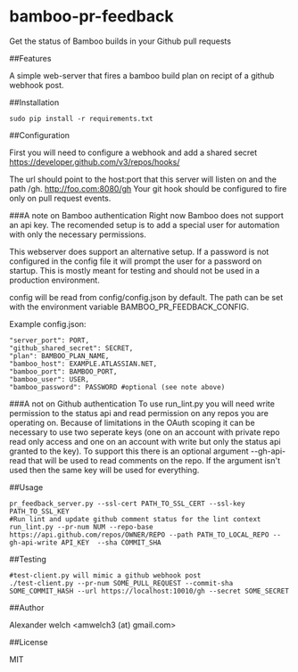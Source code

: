 # bamboo-pr-feedback
Get the status of Bamboo builds in your Github pull requests

##Features

A simple web-server that fires a bamboo build plan on recipt of a github webhook post.

##Installation

	sudo pip install -r requirements.txt

##Configuration

First you will need to configure a webhook and add a shared secret
https://developer.github.com/v3/repos/hooks/

The url should point to the host:port that this server will listen on and the path /gh.
http://foo.com:8080/gh
Your git hook should be configured to fire only on pull request events.

###A note on Bamboo authentication
Right now Bamboo does not support an api key. The recomended setup is to add a special user for automation with only the necessary permissions.

This webserver does support an alternative setup. If a password is not configured in the config file it will prompt the user for a password on startup. This is mostly meant for testing and should not be used in a production environment.

config will be read from config/config.json by default. The path can be set with the environment variable BAMBOO_PR_FEEDBACK_CONFIG.

Example config.json:

	"server_port": PORT,
	"github_shared_secret": SECRET,
	"plan": BAMBOO_PLAN_NAME,  
	"bamboo_host": EXAMPLE.ATLASSIAN.NET,
	"bamboo_port": BAMBOO_PORT,
	"bamboo_user": USER,
	"bamboo_password": PASSWORD #optional (see note above)

###A not on Github authentication
To use run_lint.py you will need write permission to the status api and read permission on any repos you are operating on. Because of limitations in the OAuth scoping it can be necessary to use two seperate keys (one on an account with private repo read only access and one on an account with write but only the status api granted to the key). To support this there is an optional argument --gh-api-read that will be used to read comments on the repo. If the argument isn't used then the same key will be used for everything.

##Usage

	pr_feedback_server.py --ssl-cert PATH_TO_SSL_CERT --ssl-key PATH_TO_SSL_KEY
	#Run lint and update github comment status for the lint context
	run_lint.py --pr-num NUM --repo-base  https://api.github.com/repos/OWNER/REPO --path PATH_TO_LOCAL_REPO --gh-api-write API_KEY  --sha COMMIT_SHA

##Testing

	#test-client.py will mimic a github webhook post
	./test-client.py --pr-num SOME_PULL_REQUEST --commit-sha SOME_COMMIT_HASH --url https://localhost:10010/gh --secret SOME_SECRET

##Author

Alexander welch <amwelch3 (at) gmail.com>

##License

MIT
